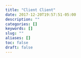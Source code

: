 ```yaml
---
title: "Client Client"
date: 2017-12-20T19:57:51-05:00
description: ""
categories: []
keywords: []
slug: ""
aliases: []
toc: false
draft: false
---
```

